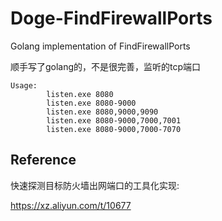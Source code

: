 # Doge-FindFirewallPorts
Golang implementation of FindFirewallPorts

顺手写了golang的，不是很完善，监听的tcp端口

```
Usage:
        listen.exe 8080
        listen.exe 8080-9000
        listen.exe 8080,9000,9090
        listen.exe 8080-9000,7000,7001
        listen.exe 8080-9000,7000-7070

```

## Reference
快速探测目标防火墙出网端口的工具化实现:

https://xz.aliyun.com/t/10677
